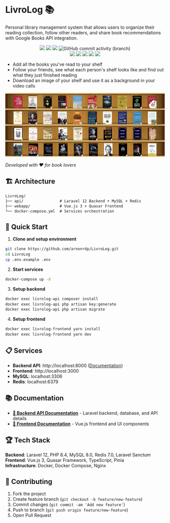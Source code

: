 # LivroLog 📚

Personal library management system that allows users to organize their reading collection, follow other readers, and share book recommendations with Google Books API integration.

<p align="center">
<a href="https://livrolog.com"><img src="https://img.shields.io/website?url=https%3A%2F%2Flivrolog.com" /></a>
<img src="https://img.shields.io/github/package-json/v/arnonrdp/LivroLog?filename=webapp%2Fpackage.json" />
<img src="https://img.shields.io/github/repo-size/arnonrdp/LivroLog" />
<img alt="GitHub commit activity (branch)" src="https://img.shields.io/github/commit-activity/m/arnonrdp/LivroLog" />
<br />
<img src="https://img.shields.io/github/package-json/dependency-version/arnonrdp/LivroLog/pinia?filename=webapp%2Fpackage.json" />
<img src="https://img.shields.io/github/package-json/dependency-version/arnonrdp/LivroLog/quasar?filename=webapp%2Fpackage.json" />
<img src="https://img.shields.io/github/package-json/dependency-version/arnonrdp/LivroLog/vue?filename=webapp%2Fpackage.json" />
<img src="https://img.shields.io/github/package-json/dependency-version/arnonrdp/LivroLog/vue-router?filename=webapp%2Fpackage.json" />
<img src="https://img.shields.io/github/package-json/dependency-version/arnonrdp/LivroLog/vue-i18n?filename=webapp%2Fpackage.json" />
</p>

- Add all the books you've read to your shelf
- Follow your friends, see what each person's shelf looks like and find out what they just finished reading
- Download an image of your shelf and use it as a background in your video calls

<img src="./webapp/public/main.jpg" />

_Developed with ❤️ for book lovers_

## 🏗️ Architecture

```
LivroLog/
├── api/                # Laravel 12 Backend + MySQL + Redis
├── webapp/             # Vue.js 3 + Quasar Frontend
└── docker-compose.yml  # Services orchestration
```

## 🚀 Quick Start

1. **Clone and setup environment**

```bash
git clone https://github.com/arnonrdp/LivroLog.git
cd LivroLog
cp .env.example .env
```

2. **Start services**

```bash
docker-compose up -d
```

3. **Setup backend**

```bash
docker exec livrolog-api composer install
docker exec livrolog-api php artisan key:generate
docker exec livrolog-api php artisan migrate
```

4. **Setup frontend**

```bash
docker exec livrolog-frontend yarn install
docker exec livrolog-frontend yarn dev
```

## 📋 Services

- **Backend API**: http://localhost:8000 ([Documentation](http://localhost:8000/documentation))
- **Frontend**: http://localhost:3000
- **MySQL**: localhost:3306
- **Redis**: localhost:6379

## 📚 Documentation

- **[📁 Backend API Documentation](./api/README.md)** - Laravel backend, database, and API details
- **[🎨 Frontend Documentation](./webapp/README.md)** - Vue.js frontend and UI components

## 🏆 Tech Stack

**Backend**: Laravel 12, PHP 8.4, MySQL 8.0, Redis 7.0, Laravel Sanctum  
**Frontend**: Vue.js 3, Quasar Framework, TypeScript, Pinia  
**Infrastructure**: Docker, Docker Compose, Nginx

## 🤝 Contributing

1. Fork the project
2. Create feature branch (`git checkout -b feature/new-feature`)
3. Commit changes (`git commit -am 'Add new feature'`)
4. Push to branch (`git push origin feature/new-feature`)
5. Open Pull Request
